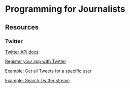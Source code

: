 # Programming for Journalists

## Resources

### Twitter

[Twitter API docs](https://dev.twitter.com/overview/documentation)

[Register your app with Twitter](https://apps.twitter.com/)

[Example: Get all Tweets for a specific user](https://github.com/sferik/twitter/blob/master/examples/AllTweets.md)

[Example: Search Twitter stream](https://github.com/sferik/twitter/blob/master/examples/Search.md)
